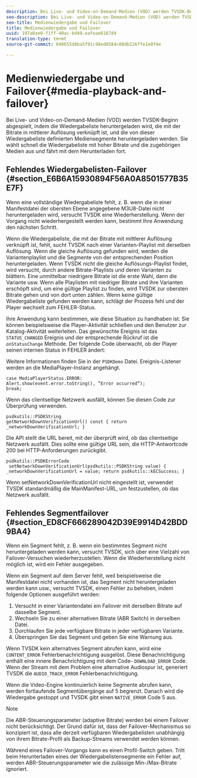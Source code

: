 ```yaml
---
description: Bei Live- und Video-on-Demand-Medien (VOD) werden TVSDK-Beginn abgespielt, indem die Wiedergabeliste heruntergeladen wird, die mit der Bitrate in mittlerer Auflösung verknüpft ist, und die von dieser Wiedergabeliste definierten Mediensegmente heruntergeladen werden. Sie wählt schnell die Wiedergabeliste mit hoher Bitrate und die zugehörigen Medien aus und fährt mit dem Herunterladen fort.
seo-description: Bei Live- und Video-on-Demand-Medien (VOD) werden TVSDK-Beginn abgespielt, indem die Wiedergabeliste heruntergeladen wird, die mit der Bitrate in mittlerer Auflösung verknüpft ist, und die von dieser Wiedergabeliste definierten Mediensegmente heruntergeladen werden. Sie wählt schnell die Wiedergabeliste mit hoher Bitrate und die zugehörigen Medien aus und fährt mit dem Herunterladen fort.
seo-title: Medienwiedergabe und Failover
title: Medienwiedergabe und Failover
uuid: 197a6ee0-f1ff-40ac-bd49-eafeae6167d4
translation-type: tm+mt
source-git-commit: 040655d8ba5f91c98ed0584c08db226ffe1e0f4e

---
```



# Medienwiedergabe und Failover{#media-playback-and-failover}

Bei Live- und Video-on-Demand-Medien (VOD) werden TVSDK-Beginn abgespielt, indem die Wiedergabeliste heruntergeladen wird, die mit der Bitrate in mittlerer Auflösung verknüpft ist, und die von dieser Wiedergabeliste definierten Mediensegmente heruntergeladen werden. Sie wählt schnell die Wiedergabeliste mit hoher Bitrate und die zugehörigen Medien aus und fährt mit dem Herunterladen fort.

## Fehlendes Wiedergabelisten-Failover {#section_E6B6A15930894F56A0A8501577B35E7F}

Wenn eine vollständige Wiedergabeliste fehlt, z. B. wenn die in einer Manifestdatei der obersten Ebene angegebene M3U8-Datei nicht heruntergeladen wird, versucht TVSDK eine Wiederherstellung. Wenn der Vorgang nicht wiederhergestellt werden kann, bestimmt Ihre Anwendung den nächsten Schritt.

Wenn die Wiedergabeliste, die mit der Bitrate mit mittlerer Auflösung verknüpft ist, fehlt, sucht TVSDK nach einer Varianten-Playlist mit derselben Auflösung. Wenn die gleiche Auflösung gefunden wird, werden die Variantenplaylist und die Segmente von der entsprechenden Position heruntergeladen. Wenn TVSDK nicht die gleiche Auflösungs-Playlist findet, wird versucht, durch andere Bitrate-Playlists und deren Varianten zu blättern. Eine unmittelbar niedrigere Bitrate ist die erste Wahl, dann die Variante usw. Wenn alle Playlisten mit niedriger Bitrate und ihre Varianten erschöpft sind, um eine gültige Playlist zu finden, wird TVSDK zur obersten Bitrate gehen und von dort unten zählen. Wenn keine gültige Wiedergabeliste gefunden werden kann, schlägt der Prozess fehl und der Player wechselt zum FEHLER-Status.

Ihre Anwendung kann bestimmen, wie diese Situation zu handhaben ist. Sie können beispielsweise die Player-Aktivität schließen und den Benutzer zur Katalog-Aktivität weiterleiten. Das gewünschte Ereignis ist das `STATUS_CHANGED` Ereignis und der entsprechende Rückruf ist die `onStatusChange` Methode. Der folgende Code überwacht, ob der Player seinen internen Status in FEHLER ändert:

Weitere Informationen finden Sie in der `PSDKDemo` Datei. Ereignis-Listener werden an die MediaPlayer-Instanz angehängt.

```
case MediaPlayerStatus.ERROR: 
Alert.show(event.error.toString(), “Error occurred”); 
break;
```

Wenn das clientseitige Netzwerk ausfällt, können Sie diesen Code zur Überprüfung verwenden.

```
psdkutils::PSDKString 
getNetworkDownVerificationUrl() const { return 
_networkDownVerificationUrl; }
```

Die API stellt die URL bereit, mit der überprüft wird, ob das clientseitige Netzwerk ausfällt. Dies sollte eine gültige URL sein, die HTTP-Antwortcode 200 bei HTTP-Anforderungen zurückgibt.

```
psdkutils::PSDKErrorCode 
 setNetworkDownVerificationUrl(psdkutils::PSDKString value) {  
_networkDownVerificationUrl = value; return psdkutils::kECSuccess; }
```

Wenn setNetworkDownVerificationUrl nicht eingestellt ist, verwendet TVSDK standardmäßig die MainManifest-URL, um festzustellen, ob das Netzwerk ausfällt.

## Fehlendes Segmentfailover {#section_ED8CF666289042D39E9914D42BDD9BA4}

Wenn ein Segment fehlt, z. B. wenn ein bestimmtes Segment nicht heruntergeladen werden kann, versucht TVSDK, sich über eine Vielzahl von Failover-Versuchen wiederherzustellen. Wenn die Wiederherstellung nicht möglich ist, wird ein Fehler ausgegeben.

Wenn ein Segment auf dem Server fehlt, weil beispielsweise die Manifestdatei nicht vorhanden ist, das Segment nicht heruntergeladen werden kann usw., versucht TVSDK, einen Fehler zu beheben, indem folgende Optionen ausgeführt werden:

1. Versucht in einer Variantendatei ein Failover mit derselben Bitrate auf dasselbe Segment.
1. Wechseln Sie zu einer alternativen Bitrate (ABR Switch) in derselben Datei.
1. Durchlaufen Sie jede verfügbare Bitrate in jeder verfügbaren Variante.
1. Überspringen Sie das Segment und geben Sie eine Warnung aus.

Wenn TVSDK kein alternatives Segment abrufen kann, wird eine `CONTENT_ERROR` Fehlerbenachrichtigung ausgelöst. Diese Benachrichtigung enthält eine innere Benachrichtigung mit dem Code- `DOWNLOAD_ERROR` Code. Wenn der Stream mit dem Problem eine alternative Audiospur ist, generiert TVSDK die `AUDIO_TRACK_ERROR` Fehlerbenachrichtigung.

Wenn die Video-Engine kontinuierlich keine Segmente abrufen kann, werden fortlaufende Segmentübergänge auf 5 begrenzt. Danach wird die Wiedergabe gestoppt und TVSDK gibt einen `NATIVE_ERROR` Code 5 aus.

>[!NOTE]
>
>Die ABR-Steuerungsparameter (adaptive Bitrate) werden bei einem Failover nicht berücksichtigt. Der Grund dafür ist, dass der Failover-Mechanismus so konzipiert ist, dass alle derzeit verfügbaren Wiedergabelisten unabhängig von ihrem Bitrate-Profil als Backup-Streams verwendet werden können.
>
>Während eines Failover-Vorgangs kann es einen Profil-Switch geben. Tritt beim Herunterladen eines der Wiedergabelistensegmente ein Fehler auf, werden ABR-Steuerungsparameter wie die zulässige Min-/Max-Bitrate ignoriert.

